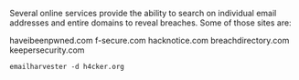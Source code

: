Several online services provide the ability to search on individual email addresses and entire domains to reveal breaches. 
Some of those sites are:

haveibeenpwned.com
f-secure.com
hacknotice.com
breachdirectory.com
keepersecurity.com

```
emailharvester -d h4cker.org
```